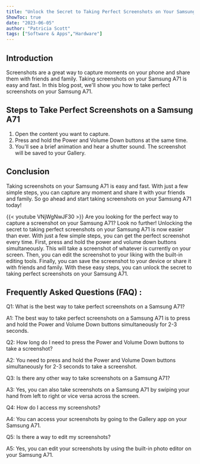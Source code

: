 ```yaml
---
title: "Unlock the Secret to Taking Perfect Screenshots on Your Samsung A71!"
ShowToc: true 
date: "2023-06-05"
author: "Patricia Scott" 
tags: ["Software & Apps","Hardware"]
---
```

## Introduction
Screenshots are a great way to capture moments on your phone and share them with friends and family. Taking screenshots on your Samsung A71 is easy and fast. In this blog post, we'll show you how to take perfect screenshots on your Samsung A71. 

## Steps to Take Perfect Screenshots on a Samsung A71
1. Open the content you want to capture. 
2. Press and hold the Power and Volume Down buttons at the same time. 
3. You'll see a brief animation and hear a shutter sound. The screenshot will be saved to your Gallery. 

## Conclusion
Taking screenshots on your Samsung A71 is easy and fast. With just a few simple steps, you can capture any moment and share it with your friends and family. So go ahead and start taking screenshots on your Samsung A71 today!

{{< youtube VNjWgNwJF30 >}} 
Are you looking for the perfect way to capture a screenshot on your Samsung A71? Look no further! Unlocking the secret to taking perfect screenshots on your Samsung A71 is now easier than ever. With just a few simple steps, you can get the perfect screenshot every time. First, press and hold the power and volume down buttons simultaneously. This will take a screenshot of whatever is currently on your screen. Then, you can edit the screenshot to your liking with the built-in editing tools. Finally, you can save the screenshot to your device or share it with friends and family. With these easy steps, you can unlock the secret to taking perfect screenshots on your Samsung A71.

## Frequently Asked Questions (FAQ) :
Q1: What is the best way to take perfect screenshots on a Samsung A71?

A1: The best way to take perfect screenshots on a Samsung A71 is to press and hold the Power and Volume Down buttons simultaneously for 2-3 seconds.

Q2: How long do I need to press the Power and Volume Down buttons to take a screenshot?

A2: You need to press and hold the Power and Volume Down buttons simultaneously for 2-3 seconds to take a screenshot.

Q3: Is there any other way to take screenshots on a Samsung A71?

A3: Yes, you can also take screenshots on a Samsung A71 by swiping your hand from left to right or vice versa across the screen.

Q4: How do I access my screenshots?

A4: You can access your screenshots by going to the Gallery app on your Samsung A71.

Q5: Is there a way to edit my screenshots?

A5: Yes, you can edit your screenshots by using the built-in photo editor on your Samsung A71.


